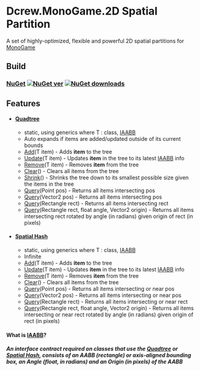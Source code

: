 # Dcrew.MonoGame.2D Spatial Partition
 A set of highly-optimized, flexible and powerful 2D spatial partitions for [MonoGame](https://github.com/MonoGame/MonoGame)

## Build
### [NuGet](https://www.nuget.org/packages/Dcrew.MonoGame.2D_Spatial_Partition) [![NuGet ver](https://img.shields.io/nuget/v/Dcrew.MonoGame.2D_Spatial_Partition)](https://www.nuget.org/packages/Dcrew.MonoGame.2D_Spatial_Partition) [![NuGet downloads](https://img.shields.io/nuget/dt/Dcrew.MonoGame.2D_Spatial_Partition)](https://www.nuget.org/packages/Dcrew.MonoGame.2D_Spatial_Partition)

## Features
- #### [Quadtree](https://github.com/DeanReynolds/Dcrew.MonoGame.2D-Spatial-Partition/blob/master/src/Quadtree.cs)
  - static, using generics where T : class, [IAABB](https://github.com/DeanReynolds/Dcrew.MonoGame.2D-Spatial-Partition/blob/master/src/IAABB.cs)
  - Auto expands if items are added/updated outside of its current bounds
  - [Add](https://github.com/DeanReynolds/Dcrew.MonoGame.2D-Spatial-Partition/blob/master/src/Quadtree.cs#L369)(T item) - Adds **item** to the tree
  - [Update](https://github.com/DeanReynolds/Dcrew.MonoGame.2D-Spatial-Partition/blob/master/src/Quadtree.cs#L380)(T item) - Updates **item** in the tree to its latest [IAABB](https://github.com/DeanReynolds/Dcrew.MonoGame.2D-Spatial-Partition/blob/master/src/IAABB.cs) info
  - [Remove](https://github.com/DeanReynolds/Dcrew.MonoGame.2D-Spatial-Partition/blob/master/src/Quadtree.cs#L414)(T item) - Removes **item** from the tree
  - [Clear](https://github.com/DeanReynolds/Dcrew.MonoGame.2D-Spatial-Partition/blob/master/src/Quadtree.cs#L434)() - Clears all items from the tree
  - [Shrink](https://github.com/DeanReynolds/Dcrew.MonoGame.2D-Spatial-Partition/blob/master/src/Quadtree.cs#L491)() - Shrinks the tree down to its smallest possible size given the items in the tree
  - [Query](https://github.com/DeanReynolds/Dcrew.MonoGame.2D-Spatial-Partition/blob/master/src/Quadtree.cs#L442)(Point pos) - Returns all items intersecting pos
  - [Query](https://github.com/DeanReynolds/Dcrew.MonoGame.2D-Spatial-Partition/blob/master/src/Quadtree.cs#L448)(Vector2 pos) - Returns all items intersecting pos
  - [Query](https://github.com/DeanReynolds/Dcrew.MonoGame.2D-Spatial-Partition/blob/master/src/Quadtree.cs#L454)(Rectangle rect) - Returns all items intersecting rect
  - [Query](https://github.com/DeanReynolds/Dcrew.MonoGame.2D-Spatial-Partition/blob/master/src/Quadtree.cs#L463)(Rectangle rect, float angle, Vector2 origin) - Returns all items intersecting rect rotated by angle (in radians) given origin of rect (in pixels)
- #### [Spatial Hash](https://github.com/DeanReynolds/Dcrew.MonoGame.2D-Spatial-Partition/blob/master/src/SpatialHash.cs)
  - static, using generics where T : class, [IAABB](https://github.com/DeanReynolds/Dcrew.MonoGame.2D-Spatial-Partition/blob/master/src/IAABB.cs)
  - Infinite
  - [Add](https://github.com/DeanReynolds/Dcrew.MonoGame.2D-Spatial-Partition/blob/master/src/SpatialHash.cs#L68)(T item) - Adds **item** to the tree
  - [Update](https://github.com/DeanReynolds/Dcrew.MonoGame.2D-Spatial-Partition/blob/master/src/SpatialHash.cs#L76)(T item) - Updates **item** in the tree to its latest [IAABB](https://github.com/DeanReynolds/Dcrew.MonoGame.2D-Spatial-Partition/blob/master/src/IAABB.cs) info
  - [Remove](https://github.com/DeanReynolds/Dcrew.MonoGame.2D-Spatial-Partition/blob/master/src/SpatialHash.cs#L96)(T item) - Removes **item** from the tree
  - [Clear](https://github.com/DeanReynolds/Dcrew.MonoGame.2D-Spatial-Partition/blob/master/src/SpatialHash.cs#L111)() - Clears all items from the tree
  - [Query](https://github.com/DeanReynolds/Dcrew.MonoGame.2D-Spatial-Partition/blob/master/src/SpatialHash.cs#L122)(Point pos) - Returns all items intersecting or near pos
  - [Query](https://github.com/DeanReynolds/Dcrew.MonoGame.2D-Spatial-Partition/blob/master/src/SpatialHash.cs#L124)(Vector2 pos) - Returns all items intersecting or near pos
  - [Query](https://github.com/DeanReynolds/Dcrew.MonoGame.2D-Spatial-Partition/blob/master/src/SpatialHash.cs#L126)(Rectangle rect) - Returns all items intersecting or near rect
  - [Query](https://github.com/DeanReynolds/Dcrew.MonoGame.2D-Spatial-Partition/blob/master/src/SpatialHash.cs#L156)(Rectangle rect, float angle, Vector2 origin) - Returns all items intersecting or near rect rotated by angle (in radians) given origin of rect (in pixels)


#### What is [IAABB](https://github.com/DeanReynolds/Dcrew.MonoGame.2D-Spatial-Partition/blob/master/src/IAABB.cs)?
##### An interface contract required on classes that use the [Quadtree](https://github.com/DeanReynolds/Dcrew.MonoGame.2D-Spatial-Partition/blob/master/src/Quadtree.cs) or [Spatial Hash](https://github.com/DeanReynolds/Dcrew.MonoGame.2D-Spatial-Partition/blob/master/src/SpatialHash.cs), consists of an AABB (rectangle) or axis-aligned bounding box, an Angle (float, in radians) and an Origin (in pixels) of the AABB
